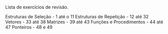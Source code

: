 Lista de exercícios de revisão.

Estruturas de Seleção - 1 até o 11
Estruturas de Repetição - 12 até 32
Vetores - 33 até 38
Matrizes - 39 até 43
Funções e Procedimentos - 44 até 47
Ponteiros - 48 e 49
